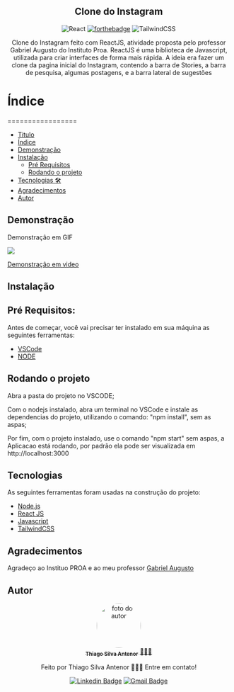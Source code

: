 <div align="center">

## Clone do Instagram

![React](https://img.shields.io/badge/react-%2320232a.svg?style=for-the-badge&logo=react&logoColor=%2361DAFB)
[![forthebadge](https://forthebadge.com/images/badges/uses-js.svg)](https://forthebadge.com)
![TailwindCSS](https://img.shields.io/badge/tailwindcss-%2338B2AC.svg?style=for-the-badge&logo=tailwind-css&logoColor=white)

<p align="center">Clone do Instagram feito com ReactJS, atividade proposta pelo professor Gabriel Augusto do Instituto Proa.
ReactJS é uma biblioteca de Javascript, utilizada para criar interfaces de forma mais rápida.
A ideia era fazer um clone da pagina inicial do Instagram, contendo a barra de Stories, a barra de pesquisa, algumas postagens, e a barra lateral de sugestões</p>
</div>

# Índice
=================
<!--ts-->
   * [Titulo](#clone-do-instagram)
   * [Índice](#índice)
   * [Demonstração](#demonstração)
   * [Instalação](#instalação)
      * [Pré Requisitos](#pré-requisitos)
      * [Rodando o projeto](#rodando-o-projeto)
   * [Tecnologias 🛠](#tecnologias)
   * [Agradecimentos](#agradecimentos)
   * [Autor](#autor)
   <!--te-->
   
   
## Demonstração

Demonstração em GIF

<img src="https://media.giphy.com/media/dpznCeWxgIanOZl34j/giphy.gif" />

[Demonstração em video](https://www.linkedin.com/posts/thiago-antenor_reactjs-css-instagram-activity-6932804757677817856-UdMj?utm_source=share&utm_medium=member_desktop)

## Instalação

## Pré Requisitos:
Antes de começar, você vai precisar ter instalado em sua máquina as seguintes ferramentas:
* [VSCode](https://code.visualstudio.com/)
* [NODE](https://nodejs.org/pt-br/)

## Rodando o projeto

Abra a pasta do projeto no VSCODE;

Com o nodejs instalado, abra um terminal no VSCode e instale as dependencias do projeto, utilizando o comando: "npm install", sem as aspas;

Por fim, com o projeto instalado, use o comando "npm start" sem aspas, a Aplicacao está rodando, por padrão ela pode ser visualizada em http://localhost:3000

## Tecnologias 

As seguintes ferramentas foram usadas na construção do projeto:

- [Node.js](https://nodejs.org/en/)
- [React JS](https://github.com/angular/angular-cli)
- [Javascript](https://developer.mozilla.org/en-US/docs/Web/JavaScript)
- [TailwindCSS](https://tailwindcss.com)

## Agradecimentos
Agradeço ao Instituo PROA e ao meu professor [Gabriel Augusto](https://github.com/gabaugusto)

## Autor
<div align="center">
<a href="https://www.linkedin.com/in/thiago-antenor/">
<img style="border-radius: 50%;" src="https://avatars.githubusercontent.com/u/99970279?v=4" width="100px;" alt="foto do autor"/>
 <br />
 <sub><b>Thiago Silva Antenor</b></sub></a> <a href="https://www.linkedin.com/in/thiago-antenor/" title="Linkedin"> 🧑🏾‍💻</a>


Feito por Thiago Silva Antenor 👨🏾‍💻 Entre em contato!

[![Linkedin Badge](https://img.shields.io/badge/-Thiago-blue?style=flat-square&logo=Linkedin&logoColor=white&link=https://www.linkedin.com/in/thiago-antenor/)](https://www.linkedin.com/in/thiago-antenor/) 
[![Gmail Badge](https://img.shields.io/badge/-thiagoantenor31@gmail.com-c14438?style=flat-square&logo=Gmail&logoColor=white&link=mailto:thiagoantenor31.com)](mailto:thiagoantenor31.com)
</div>

